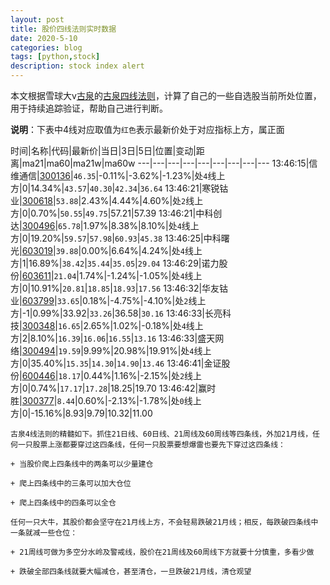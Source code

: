 ```yaml
---
layout: post
title: 股价四线法则实时数据
date: 2020-5-10
categories: blog
tags: [python,stock]
description: stock index alert
---
```



本文根据雪球大v[古泉](https://xueqiu.com/u/7148646888)的[古泉四线法则](https://xueqiu.com/7148646888/130498192)，计算了自己的一些自选股当前所处位置，用于持续追踪验证，帮助自己进行判断。

**说明**：下表中4线对应取值为`红色`表示最新价处于对应指标上方，属正面

时间|名称|代码|最新价|当日|3日|5日|位置|变动|距离|ma21|ma60|ma21w|ma60w
---|---|---|---|---|---|---|---|---
13:46:15|信维通信|[300136](https://xueqiu.com/S/SZ300136)|`46.35`|-0.11%|-3.62%|-1.23%|处`4`线上方|0|14.34%|`43.57`|`40.30`|`42.34`|`36.64`
13:46:21|寒锐钴业|[300618](https://xueqiu.com/S/SZ300618)|`53.88`|2.43%|4.44%|4.60%|处`2`线上方|0|0.70%|`50.55`|`49.75`|57.21|57.39
13:46:21|中科创达|[300496](https://xueqiu.com/S/SZ300496)|`65.78`|1.97%|8.38%|8.10%|处`4`线上方|0|19.20%|`59.57`|`57.98`|`60.93`|`45.38`
13:46:25|中科曙光|[603019](https://xueqiu.com/S/SH603019)|`39.88`|0.00%|6.64%|4.24%|处`4`线上方|1|16.89%|`38.42`|`35.44`|`35.05`|`29.04`
13:46:29|诺力股份|[603611](https://xueqiu.com/S/SH603611)|`21.04`|1.74%|-1.24%|-1.05%|处`4`线上方|0|10.91%|`20.81`|`18.85`|`18.93`|`17.56`
13:46:32|华友钴业|[603799](https://xueqiu.com/S/SH603799)|`33.65`|0.18%|-4.75%|-4.10%|处`2`线上方|-1|0.99%|33.92|`33.26`|36.58|`30.16`
13:46:33|长亮科技|[300348](https://xueqiu.com/S/SZ300348)|`16.65`|2.65%|1.02%|-0.18%|处`4`线上方|2|8.10%|`16.39`|`16.06`|`16.55`|`13.16`
13:46:33|盛天网络|[300494](https://xueqiu.com/S/SZ300494)|`19.59`|9.99%|20.98%|19.91%|处`4`线上方|0|35.40%|`15.35`|`14.30`|`14.90`|`13.46`
13:46:41|金证股份|[600446](https://xueqiu.com/S/SH600446)|`18.17`|0.44%|1.16%|-2.15%|处`2`线上方|0|0.74%|`17.17`|`17.28`|18.25|19.70
13:46:42|赢时胜|[300377](https://xueqiu.com/S/SZ300377)|`8.44`|0.60%|-2.13%|-1.78%|处`0`线上方|0|-15.16%|8.93|9.79|10.32|11.00

```
古泉4线法则的精髓如下。抓住21日线、60日线、21周线及60周线等四条线，外加21月线，任何一只股票上涨都要穿过这四条线，任何一只股票要想爆雷也要先下穿过这四条线：

+ 当股价爬上四条线中的两条可以少量建仓

+ 爬上四条线中的三条可以加大仓位

+ 爬上四条线中的四条可以全仓

任何一只大牛，其股价都会坚守在21月线上方，不会轻易跌破21月线；相反，每跌破四条线中一条就减一些仓位：

+ 21周线可做为多空分水岭及警戒线，股价在21周线及60周线下方就要十分慎重，多看少做

+ 跌破全部四条线就要大幅减仓，甚至清仓，一旦跌破21月线，清仓观望
```